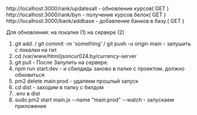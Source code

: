 http://localhost:3000/rank/updatesall - обновление курсов( GET )
http://localhost:3000/rank/byn - получение курсов белок( GET )
http://localhost:3000/bank/addbase - добавление банков в базу.( GET )

Для обновления:
на локалке (1) на сервере (2)
1. git add. / git commit -m 'something' / git push -u origin main - запушить с локалки на гит. 
2. cd /var/www/html/jsoncur024.by/currency-server
3. git pull - После Запулить на сервере. 
4. npm run start:dev - и сбилдидь заново в папке с проектом. должно обновиться
5. pm2 delete main:prod - удаляем прошлый запуск
6. cd dist - заходим в папку с билдом
7. .env в dist  
8. sudo pm2 start main.js --name "main:prod" --watch - запускаем приложение

